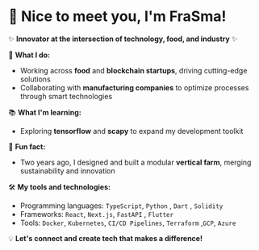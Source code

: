 # 👋 Nice to meet you, I'm FraSma!  

✨ **Innovator at the intersection of technology, food, and industry** ✨  

🚀 **What I do:**  
- Working across **food** and **blockchain startups**, driving cutting-edge solutions  
- Collaborating with **manufacturing companies** to optimize processes through smart technologies  

📚 **What I'm learning:**  
- Exploring  **tensorflow** and **scapy** to expand my development toolkit  

🌱 **Fun fact:**  
- Two years ago, I designed and built a modular **vertical farm**, merging sustainability and innovation  

🛠️ **My tools and technologies:**  
- Programming languages:  `TypeScript`, `Python`  , `Dart`  , `Solidity`  
- Frameworks: `React`, `Next.js`, `FastAPI` , `Flutter`  
- Tools: `Docker`, `Kubernetes`, `CI/CD Pipelines`, `Terraform`  ,`GCP`, `Azure`  

💡 **Let's connect and create tech that makes a difference!**  

